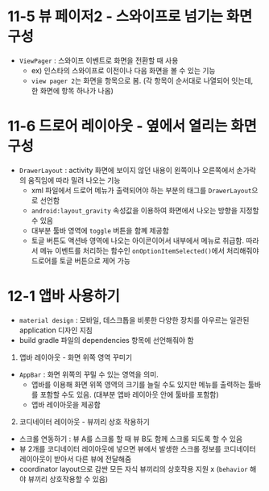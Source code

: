 # 11-5 뷰 페이저2 - 스와이프로 넘기는 화면 구성
- `ViewPager` : 스와이프 이벤트로 화면을 전환할 때 사용
  - ex) 인스타의 스와이프로 이전이나 다음 화면을 볼 수 있는 기능
  - `view pager 2`는 화면을 항목으로 봄. (각 항목이 순서대로 나열되어 잇는데, 한 화면에 항목 하나가 나옴)

# 11-6 드로어 레이아웃 - 옆에서 열리는 화면 구성
- `DrawerLayout` : activity 화면에 보이지 않던 내용이 왼쪽이나 오른쪽에서 손가락의 움직임에 따라 밀려 나오는 기능
  - xml 파일에서 드로어 메뉴가 출력되어야 하는 부분의 태그를 `DrawerLayout`으로 선언함
  - `android:layout_gravity` 속성값을 이용하여 화면에서 나오는 방향을 지정할 수 있음
  - 대부분 툴바 영역에 `toggle` 버튼을 함꼐 제공함
  - 토글 버튼도 액션바 영역에 나오는 아이콘이어서 내부에서 메뉴로 취급함. 따라서 메뉴 이벤트를 처리하는 함수인 `onOptionItemSelected()`에서 처리해줘야 드로어를 토글 버튼으로 제어 가능

# 12-1 앱바 사용하기
- `material design` : 모바일, 데스크톱을 비롯한 다양한 장치를 아우르는 일관된 application 디자인 지침
- build gradle 파일의 dependencies 항목에 선언해줘야 함

1. 앱바 레이아웃 - 화면 위쪽 영역 꾸미기
- `AppBar` : 화면 위쪽의 꾸밀 수 있는 영역을 의미.
  - 앱바를 이용해 화면 위쪽 영역의 크기를 늘릴 수도 있지만 메뉴를 출력하는 툴바를 포함할 수도 있음. (대부분 앱바 레이아웃 안에 툴바를 포함함)
  - 앱바 레이아웃을 제공함

2. 코디네이터 레이아웃 - 뷰끼리 상호 작용하기
- 스크롤 연동하기 : 뷰 A를 스크롤 할 때 뷰 B도 함께 스크롤 되도록 할 수 있음
- 뷰 2개를 코디네이터 레이아웃에 넣으면 뷰에서 발생한 스크롤 정보를 코디네이터 레이아웃이 받아서 다른 뷰에 전달해줌
- coordinator layout으로 감싼 모든 자식 뷰끼리의 상호작용 지원 x (`behavior` 해야 뷰끼리 상호작용할 수 있음)
